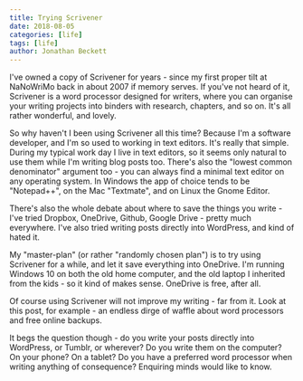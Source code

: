 ```yaml
---
title: Trying Scrivener
date: 2018-08-05
categories: [life]
tags: [life]
author: Jonathan Beckett
---
```


I've owned a copy of Scrivener for years - since my first proper tilt at NaNoWriMo back in about 2007 if memory serves. If you've not heard of it, Scrivener is a word processor designed for writers, where you can organise your writing projects into binders with research, chapters, and so on. It's all rather wonderful, and lovely.

So why haven't I been using Scrivener all this time? Because I'm a software developer, and I'm so used to working in text editors. It's really that simple. During my typical work day I live in text editors, so it seems only natural to use them while I'm writing blog posts too. There's also the "lowest common denominator" argument too - you can always find a minimal text editor on any operating system. In Windows the app of choice tends to be "Notepad++", on the Mac "Textmate", and on Linux the Gnome Editor.

There's also the whole debate about where to save the things you write - I've tried Dropbox, OneDrive, Github, Google Drive - pretty much everywhere. I've also tried writing posts directly into WordPress, and kind of hated it.

My "master-plan" (or rather "randomly chosen plan") is to try using Scrivener for a while, and let it save everything into OneDrive. I'm running Windows 10 on both the old home computer, and the old laptop I inherited from the kids - so it kind of makes sense. OneDrive is free, after all.

Of course using Scrivener will not improve my writing - far from it. Look at this post, for example - an endless dirge of waffle about word processors and free online backups.

It begs the question though - do you write your posts directly into WordPress, or Tumblr, or wherever? Do you write them on the computer? On your phone? On a tablet? Do you have a preferred word processor when writing anything of consequence? Enquiring minds would like to know.
